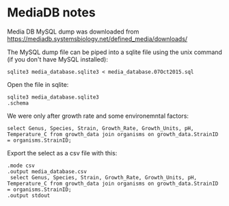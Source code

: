 # MediaDB notes

Media DB MySQL dump was downloaded from https://mediadb.systemsbiology.net/defined_media/downloads/

The MySQL dump file can be piped into a sqlite file using the unix command (if you don't have MySQL installed):

    sqlite3 media_database.sqlite3 < media_database.07Oct2015.sql

Open the file in sqlite:

    sqlite3 media_database.sqlite3
    .schema
  
We were only after growth rate and some environemntal factors:

    select Genus, Species, Strain, Growth_Rate, Growth_Units, pH, Temperature_C from growth_data join organisms on growth_data.StrainID = organisms.StrainID;

Export the select as a csv file with this:

    .mode csv
    .output media_database.csv
     select Genus, Species, Strain, Growth_Rate, Growth_Units, pH, Temperature_C from growth_data join organisms on growth_data.StrainID = organisms.StrainID;
    .output stdout
